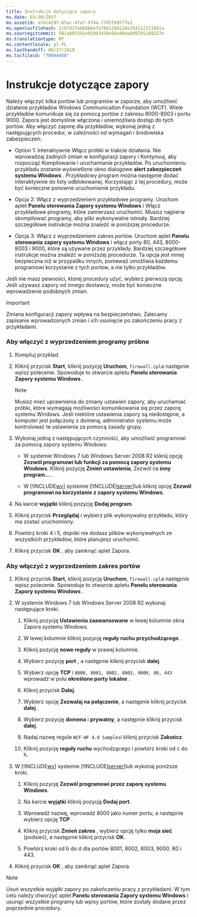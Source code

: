 ```yaml
---
title: Instrukcje dotyczące zapory
ms.date: 03/30/2017
ms.assetid: a7dc429f-65ac-4faf-974a-77d5fb977fe1
ms.openlocfilehash: 2c07d17ebb6bbefa78d12bb128e354112311891a
ms.sourcegitcommit: 581ab03291e91983459e56e40ea8d97b5189227e
ms.translationtype: MT
ms.contentlocale: pl-PL
ms.lasthandoff: 08/27/2019
ms.locfileid: "70044950"
---
```

# <a name="firewall-instructions"></a>Instrukcje dotyczące zapory
Należy włączyć kilka portów lub programów w zaporze, aby umożliwić działanie przykładów Windows Communication Foundation (WCF). Wiele przykładów komunikuje się za pomocą portów z zakresu 8000-8003 i portu 9000. Zapora jest domyślnie włączona i uniemożliwia dostęp do tych portów. Aby włączyć zaporę dla przykładów, wykonaj jedną z następujących procedur, w zależności od wymagań i środowiska zabezpieczeń:  
  
- Option 1: Interaktywnie Włącz próbki w trakcie działania. Nie wprowadzaj żadnych zmian w konfiguracji zapory i Kontynuuj, aby rozpocząć Kompilowanie i uruchamianie przykładów. Po uruchomieniu przykładu zostanie wyświetlone okno dialogowe **alert zabezpieczeń systemu Windows** . Przykładowy program można następnie dodać interaktywnie do listy odblokowanej. Korzystając z tej procedury, może być konieczne ponowne uruchomienie przykładu.  
  
- Opcja 2: Włącz z wyprzedzeniem przykładowe programy. Uruchom aplet **Panelu sterowania Zapory systemu Windows** i Włącz przykładowe programy, które zamierzasz uruchomić. Musisz najpierw skompilować programy, aby pliki wykonywalne istniały. Bardziej szczegółowe instrukcje można znaleźć w poniższej procedurze.  
  
- Opcja 3: Włącz z wyprzedzeniem zakres portów. Uruchom aplet **Panelu sterowania** **zapory systemu Windows** i włącz porty 80, 443, 8000-8003 i 9000, które są używane przez przykłady. Bardziej szczegółowe instrukcje można znaleźć w poniższej procedurze. Ta opcja jest mniej bezpieczna niż w przypadku innych, ponieważ umożliwia każdemu programowi korzystanie z tych portów, a nie tylko przykładów.  
  
 Jeśli nie masz pewności, której procedury użyć, wybierz pierwszą opcję. Jeśli używasz zapory od innego dostawcy, może być konieczne wprowadzenie podobnych zmian.  
  
> [!IMPORTANT]
> Zmiana konfiguracji zapory wpływa na bezpieczeństwo. Zalecamy zapisanie wprowadzonych zmian i ich usunięcie po zakończeniu pracy z przykładami.  
  
### <a name="to-enable-samples-programs-in-advance"></a>Aby włączyć z wyprzedzeniem programy próbne  
  
1. Kompiluj przykład.  
  
2. Kliknij przycisk **Start**, kliknij pozycję **Uruchom**, `firewall.cpl`a następnie wpisz polecenie. Spowoduje to otwarcie apletu **Panelu sterowania Zapory systemu Windows** .  
  
    > [!NOTE]
    > Musisz mieć uprawnienia do zmiany ustawień zapory, aby uruchamiać próbki, które wymagają możliwości komunikowania się przez zaporę systemu Windows. Jeśli niektóre ustawienia zapory są niedostępne, a komputer jest połączony z domeną, administrator systemu może kontrolować te ustawienia za pomocą zasady grupy.  
  
3. Wykonaj jedną z następujących czynności, aby umożliwić programowi za pomocą zapory systemu Windows:  
  
    - W systemie Windows 7 lub Windows Server 2008 R2 kliknij opcję **Zezwól programowi lub funkcji za pomocą zapory systemu Windows**. Kliknij pozycję **Zmień ustawienia**, Zezwól na **inny program...** .  
  
    - W [!INCLUDE[wv](../../../../includes/wv-md.md)] systemie [!INCLUDE[lserver](../../../../includes/lserver-md.md)]lub kliknij opcję **Zezwól programowi na korzystanie z zapory systemu Windows**.  
  
4. Na karcie **wyjątki** kliknij pozycję **Dodaj program**.  
  
5. Kliknij przycisk **Przeglądaj** i wybierz plik wykonywalny przykładu, który ma zostać uruchomiony.  
  
6. Powtórz kroki 4 i 5, dopóki nie dodasz plików wykonywalnych ze wszystkich przykładów, które planujesz uruchomić.  
  
7. Kliknij przycisk **OK** , aby zamknąć aplet Zapora.  
  
### <a name="to-enable-a-port-range-in-advance"></a>Aby włączyć z wyprzedzeniem zakres portów  
  
1. Kliknij przycisk **Start**, kliknij pozycję **Uruchom**, `firewall.cpl`a następnie wpisz polecenie. Spowoduje to otwarcie apletu **Panelu sterowania Zapory systemu Windows** .  
  
2. W systemie Windows 7 lub Windows Server 2008 R2 wykonaj następujące kroki.  
  
    1. Kliknij pozycję **Ustawienia zaawansowane** w lewej kolumnie okna Zapora systemu Windows.  
  
    2. W lewej kolumnie kliknij pozycję **reguły ruchu przychodzącego** .  
  
    3. Kliknij pozycję **nowe reguły** w prawej kolumnie.  
  
    4. Wybierz pozycję **port** , a następnie kliknij przycisk **dalej**.  
  
    5. Wybierz opcję **TCP** i `8000, 8001, 8002, 8003, 9000, 80, 443` wprowadź w polu **określone porty lokalne** .  
  
    6. Kliknij przycisk **Dalej**.  
  
    7. Wybierz opcję **Zezwalaj na połączenie**, a następnie kliknij przycisk **dalej** .  
  
    8. Wybierz pozycję **domena** i **prywatny**, a następnie kliknij przycisk **dalej**.  
  
    9. Nadaj nazwę regule `WCF-WF 4.0 Samples`i kliknij przycisk **Zakończ**.  
  
    10. Kliknij pozycję **reguły ruchu** wychodzącego i powtórz kroki od c do h.  
  
3. W [!INCLUDE[wv](../../../../includes/wv-md.md)] systemie [!INCLUDE[lserver](../../../../includes/lserver-md.md)]lub wykonaj poniższe kroki.  
  
    1. Kliknij pozycję **Zezwól programowi przez zaporę systemu Windows**.  
  
    2. Na karcie **wyjątki** kliknij pozycję **Dodaj port**.  
  
    3. Wprowadź nazwę, wprowadź 8000 jako numer portu, a następnie wybierz opcję **TCP** .  
  
    4. Kliknij przycisk **Zmień zakres** , wybierz opcję tylko **moja sieć** (podsieć), a następnie kliknij przycisk **OK**.  
  
    5. Powtórz kroki od b do d dla portów 8001, 8002, 8003, 9000, 80 i 443.  
  
4. Kliknij przycisk **OK** , aby zamknąć aplet Zapora.  
  
> [!NOTE]
> Usuń wszystkie wyjątki zapory po zakończeniu pracy z przykładami. W tym celu należy otworzyć aplet **Panelu sterowania Zapory systemu Windows** i usunąć wszystkie programy lub wpisy portów, które zostały dodane przez poprzednie procedury.
